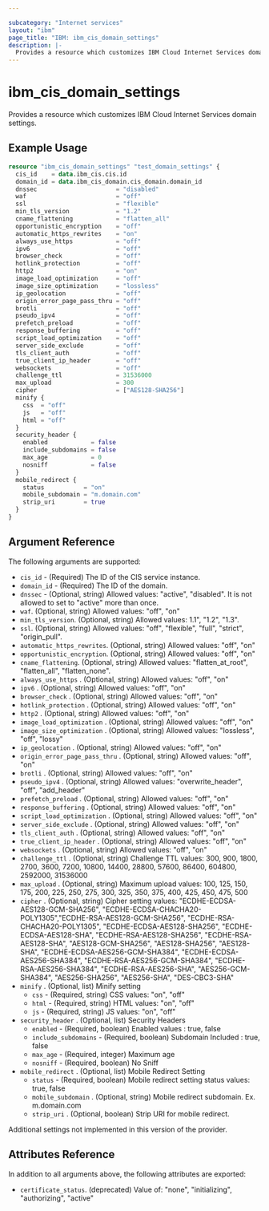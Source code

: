 ```yaml
---

subcategory: "Internet services"
layout: "ibm"
page_title: "IBM: ibm_cis_domain_settings"
description: |-
  Provides a resource which customizes IBM Cloud Internet Services domain settings.
---
```


# ibm_cis_domain_settings

Provides a resource which customizes IBM Cloud Internet Services domain settings.

## Example Usage

```terraform
resource "ibm_cis_domain_settings" "test_domain_settings" {
  cis_id    = data.ibm_cis.cis.id
  domain_id = data.ibm_cis_domain.cis_domain.domain_id
  dnssec                      = "disabled"
  waf                         = "off"
  ssl                         = "flexible"
  min_tls_version             = "1.2"
  cname_flattening            = "flatten_all"
  opportunistic_encryption    = "off"
  automatic_https_rewrites    = "on"
  always_use_https            = "off"
  ipv6                        = "off"
  browser_check               = "off"
  hotlink_protection          = "off"
  http2                       = "on"
  image_load_optimization     = "off"
  image_size_optimization     = "lossless"
  ip_geolocation              = "off"
  origin_error_page_pass_thru = "off"
  brotli                      = "off"
  pseudo_ipv4                 = "off"
  prefetch_preload            = "off"
  response_buffering          = "off"
  script_load_optimization    = "off"
  server_side_exclude         = "off"
  tls_client_auth             = "off"
  true_client_ip_header       = "off"
  websockets                  = "off"
  challenge_ttl               = 31536000
  max_upload                  = 300
  cipher                      = ["AES128-SHA256"]
  minify {
    css  = "off"
    js   = "off"
    html = "off"
  }
  security_header {
    enabled            = false
    include_subdomains = false
    max_age            = 0
    nosniff            = false
  }
  mobile_redirect {
    status           = "on"
    mobile_subdomain = "m.domain.com"
    strip_uri        = true
  }
}
```

## Argument Reference

The following arguments are supported:

- `cis_id` - (Required) The ID of the CIS service instance.
- `domain_id` - (Required) The ID of the domain.
- `dnssec` - (Optional, string) Allowed values: "active", "disabled". It is not allowed to set to "active" more than once.
- `waf`. (Optional, string) Allowed values: "off", "on"
- `min_tls_version`. (Optional, string) Allowed values: 1.1", "1.2", "1.3".
- `ssl`. (Optional, string) Allowed values: "off", "flexible", "full", "strict", "origin_pull".
- `automatic_https_rewrites`. (Optional, string) Allowed values: "off", "on"
- `opportunistic_encryption`. (Optional, string) Allowed values: "off", "on"
- `cname_flattening`. (Optional, string) Allowed values: "flatten_at_root", "flatten_all", "flatten_none".
- `always_use_https` . (Optional, string) Allowed values: "off", "on"
- `ipv6` . (Optional, string) Allowed values: "off", "on"
- `browser_check` . (Optional, string) Allowed values: "off", "on"
- `hotlink_protection` . (Optional, string) Allowed values: "off", "on"
- `http2` . (Optional, string) Allowed values: "off", "on"
- `image_load_optimization` . (Optional, string) Allowed values: "off", "on"
- `image_size_optimization` . (Optional, string) Allowed values: "lossless", "off", "lossy"
- `ip_geolocation` . (Optional, string) Allowed values: "off", "on"
- `origin_error_page_pass_thru` . (Optional, string) Allowed values: "off", "on"
- `brotli` . (Optional, string) Allowed values: "off", "on"
- `pseudo_ipv4` . (Optional, string) Allowed values: "overwrite_header", "off", "add_header"
- `prefetch_preload` . (Optional, string) Allowed values: "off", "on"
- `response_buffering` . (Optional, string) Allowed values: "off", "on"
- `script_load_optimization` . (Optional, string) Allowed values: "off", "on"
- `server_side_exclude` . (Optional, string) Allowed values: "off", "on"
- `tls_client_auth` . (Optional, string) Allowed values: "off", "on"
- `true_client_ip_header` . (Optional, string) Allowed values: "off", "on"
- `websockets` . (Optional, string) Allowed values: "off", "on"
- `challenge_ttl` . (Optional, string) Challenge TTL values: 300, 900, 1800, 2700, 3600, 7200, 10800, 14400, 28800, 57600, 86400, 604800, 2592000, 31536000
- `max_upload` . (Optional, string) Maximum upload values: 100, 125, 150, 175, 200, 225, 250, 275, 300, 325, 350, 375, 400, 425, 450, 475, 500
- `cipher` . (Optional, string) Cipher setting values: "ECDHE-ECDSA-AES128-GCM-SHA256", "ECDHE-ECDSA-CHACHA20-POLY1305","ECDHE-RSA-AES128-GCM-SHA256", "ECDHE-RSA-CHACHA20-POLY1305", "ECDHE-ECDSA-AES128-SHA256", "ECDHE-ECDSA-AES128-SHA", "ECDHE-RSA-AES128-SHA256", "ECDHE-RSA-AES128-SHA", "AES128-GCM-SHA256", "AES128-SHA256", "AES128-SHA", "ECDHE-ECDSA-AES256-GCM-SHA384", "ECDHE-ECDSA-AES256-SHA384", "ECDHE-RSA-AES256-GCM-SHA384", "ECDHE-RSA-AES256-SHA384", "ECDHE-RSA-AES256-SHA", "AES256-GCM-SHA384", "AES256-SHA256", "AES256-SHA", "DES-CBC3-SHA"
- `minify` . (Optional, list) Minify setting
  - `css` - (Required, string) CSS values: "on", "off"
  - `html` - (Required, string) HTML values: "on", "off"
  - `js` - (Required, string) JS values: "on", "off"
- `security_header` . (Optional, list) Security Headers
  - `enabled` - (Required, boolean) Enabled values : true, false
  - `include_subdomains` - (Required, boolean) Subdomain Included : true, false
  - `max_age` - (Required, integer) Maximum age
  - `nosniff` - (Required, boolean) No Sniff
- `mobile_redirect` . (Optional, list) Mobile Redirect Setting
  - `status` - (Required, boolean) Mobile redirect setting status values: true, false
  - `mobile_subdomain` . (Optional, string) Mobile redirect subdomain. Ex. m.domain.com
  - `strip_uri` . (Optional, boolean) Strip URI for mobile redirect.

Additional settings not implemented in this version of the provider.

## Attributes Reference

In addition to all arguments above, the following attributes are exported:

- `certificate_status`. (deprecated) Value of: "none", "initializing", "authorizing", "active"
